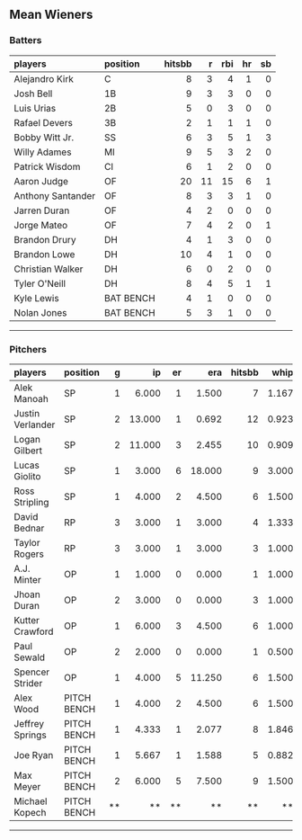 ## Mean Wieners

### Batters

 
|players           |position  | hitsbb|  r| rbi| hr| sb| 
|:-----------------|:---------|------:|--:|---:|--:|--:| 
|Alejandro Kirk    |C         |      8|  3|   4|  1|  0| 
|Josh Bell         |1B        |      9|  3|   3|  0|  0| 
|Luis Urias        |2B        |      5|  0|   3|  0|  0| 
|Rafael Devers     |3B        |      2|  1|   1|  1|  0| 
|Bobby Witt Jr.    |SS        |      6|  3|   5|  1|  3| 
|Willy Adames      |MI        |      9|  5|   3|  2|  0| 
|Patrick Wisdom    |CI        |      6|  1|   2|  0|  0| 
|Aaron Judge       |OF        |     20| 11|  15|  6|  1| 
|Anthony Santander |OF        |      8|  3|   3|  1|  0| 
|Jarren Duran      |OF        |      4|  2|   0|  0|  0| 
|Jorge Mateo       |OF        |      7|  4|   2|  0|  1| 
|Brandon Drury     |DH        |      4|  1|   3|  0|  0| 
|Brandon Lowe      |DH        |     10|  4|   1|  0|  0| 
|Christian Walker  |DH        |      6|  0|   2|  0|  0| 
|Tyler O'Neill     |DH        |      8|  4|   5|  1|  1| 
|Kyle Lewis        |BAT BENCH |      4|  1|   0|  0|  0| 
|Nolan Jones       |BAT BENCH |      5|  3|   1|  0|  0| 


* * *

### Pitchers

 
|players          |position    |  g|     ip| er|    era| hitsbb|  whip| so|  w| sv| 
|:----------------|:-----------|--:|------:|--:|------:|------:|-----:|--:|--:|--:| 
|Alek Manoah      |SP          |  1|  6.000|  1|  1.500|      7| 1.167|  7|  1|  0| 
|Justin Verlander |SP          |  2| 13.000|  1|  0.692|     12| 0.923| 19|  2|  0| 
|Logan Gilbert    |SP          |  2| 11.000|  3|  2.455|     10| 0.909| 12|  0|  0| 
|Lucas Giolito    |SP          |  1|  3.000|  6| 18.000|      9| 3.000|  2|  0|  0| 
|Ross Stripling   |SP          |  1|  4.000|  2|  4.500|      6| 1.500|  1|  0|  0| 
|David Bednar     |RP          |  3|  3.000|  1|  3.000|      4| 1.333|  5|  0|  1| 
|Taylor Rogers    |RP          |  3|  3.000|  1|  3.000|      3| 1.000|  3|  0|  3| 
|A.J. Minter      |OP          |  1|  1.000|  0|  0.000|      1| 1.000|  2|  0|  0| 
|Jhoan Duran      |OP          |  2|  3.000|  0|  0.000|      3| 1.000|  4|  0|  1| 
|Kutter Crawford  |OP          |  1|  6.000|  3|  4.500|      6| 1.000|  4|  0|  0| 
|Paul Sewald      |OP          |  2|  2.000|  0|  0.000|      1| 0.500|  2|  0|  0| 
|Spencer Strider  |OP          |  1|  4.000|  5| 11.250|      6| 1.500|  4|  0|  0| 
|Alex Wood        |PITCH BENCH |  1|  4.000|  2|  4.500|      6| 1.500|  6|  0|  0| 
|Jeffrey Springs  |PITCH BENCH |  1|  4.333|  1|  2.077|      8| 1.846|  2|  0|  0| 
|Joe Ryan         |PITCH BENCH |  1|  5.667|  1|  1.588|      5| 0.882|  7|  1|  0| 
|Max Meyer        |PITCH BENCH |  2|  6.000|  5|  7.500|      9| 1.500|  6|  0|  0| 
|Michael Kopech   |PITCH BENCH | **|     **| **|     **|     **|    **| **| **| **| 


* * *


